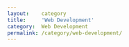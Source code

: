 ```yaml
---
layout:    category
title:     'Web Development'
category:  Web Development
permalink: /category/web-development/
---
```

